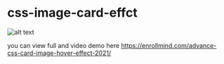 # css-image-card-effct



![alt text](https://enrollmind.com/wp-content/uploads/2021/05/Advance-CSS-Card-Image-hover-effect-%E2%80%93-2021.jpg)



you can view full and video demo here https://enrollmind.com/advance-css-card-image-hover-effect-2021/

